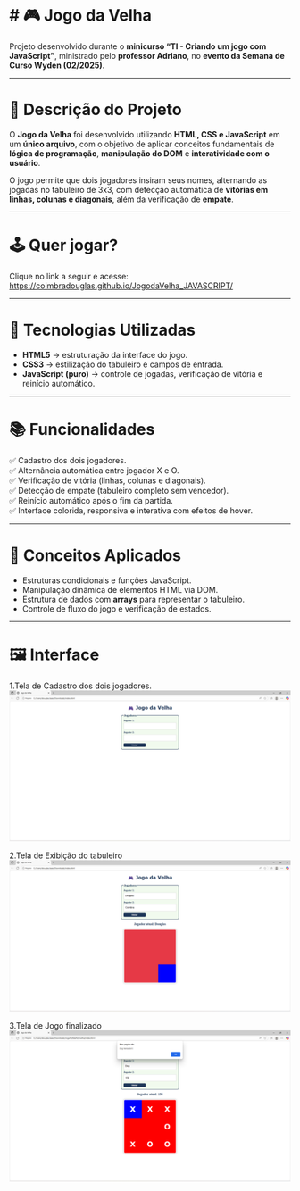 <h1> # 🎮 Jogo da Velha  </h1>

Projeto desenvolvido durante o **minicurso “TI - Criando um jogo com JavaScript”**, ministrado pelo **professor Adriano**, no **evento da Semana de Curso Wyden (02/2025)**.  

---

# 🧩 Descrição do Projeto  

O **Jogo da Velha** foi desenvolvido utilizando **HTML, CSS e JavaScript** em um **único arquivo**, com o objetivo de aplicar conceitos fundamentais de **lógica de programação**, **manipulação do DOM** e **interatividade com o usuário**.  

O jogo permite que dois jogadores insiram seus nomes, alternando as jogadas no tabuleiro de 3x3, com detecção automática de **vitórias em linhas, colunas e diagonais**, além da verificação de **empate**.  

---

# 🕹️ Quer jogar?

Clique no link a seguir e acesse: https://coimbradouglas.github.io/JogodaVelha_JAVASCRIPT/

---

# 🚀 Tecnologias Utilizadas  

- **HTML5** → estruturação da interface do jogo.  
- **CSS3** → estilização do tabuleiro e campos de entrada.  
- **JavaScript (puro)** → controle de jogadas, verificação de vitória e reinício automático.  

---

# 📚 Funcionalidades  

✅ Cadastro dos dois jogadores.  
✅ Alternância automática entre jogador X e O.  
✅ Verificação de vitória (linhas, colunas e diagonais).  
✅ Detecção de empate (tabuleiro completo sem vencedor).  
✅ Reinício automático após o fim da partida.  
✅ Interface colorida, responsiva e interativa com efeitos de hover.  

---

# 🧠 Conceitos Aplicados  

- Estruturas condicionais e funções JavaScript.  
- Manipulação dinâmica de elementos HTML via DOM.  
- Estrutura de dados com **arrays** para representar o tabuleiro.  
- Controle de fluxo do jogo e verificação de estados.  

---

# 🖼️ Interface  


1.Tela de Cadastro dos dois jogadores.
![interface](images/Cap001.png)

2.Tela de Exibição do tabuleiro
![execucao](images/Cap002.png)

3.Tela de Jogo finalizado
![final](images/Cap003.png)


